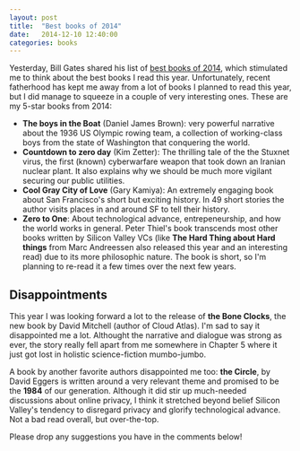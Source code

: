 ```yaml
---
layout: post
title:  "Best books of 2014"
date:   2014-12-10 12:40:00
categories: books
---
```


Yesterday, Bill Gates shared his list of [best books of 2014](http://www.gatesnotes.com/About-Bill-Gates/Best-Books-2014), which stimulated me to think about the best books I read this year. Unfortunately, recent fatherhood has kept me away from a lot of books I planned to read this year, but I did manage to squeeze in a couple of very interesting ones. These are my 5-star books from 2014:

- __The boys in the Boat__ (Daniel James Brown): very powerful narrative about the 1936 US Olympic rowing team, a collection of working-class boys from the state of Washington that conquering the world.
- __Countdown to zero day__ (Kim Zetter): The thrilling tale of the the Stuxnet virus, the first (known) cyberwarfare weapon that took down an Iranian nuclear plant. It also explains why we should be much more vigilant securing our public utilities.
- __Cool Gray City of Love__ (Gary Kamiya): An extremely engaging book about San Francisco's short but exciting history. In 49 short stories the author visits places in and around SF to tell their history.
- __Zero to One__: About technological advance, entrepeneurship, and how the world works in general. Peter Thiel's book transcends most other books written by Silicon Valley VCs (like __The Hard Thing about Hard things__ from Marc Andreessen also released this year and an interesting read) due to its more philosophic nature. The book is short, so I'm planning to re-read it a few times over the next few years.

## Disappointments

This year I was looking forward a lot to the release of __the Bone Clocks__, the new book by David Mitchell (author of Cloud Atlas). I'm sad to say it disappointed me a lot. Althought the narrative and dialogue was strong as ever, the story really fell apart from me somewhere in Chapter 5 where it just got lost in holistic science-fiction mumbo-jumbo.

A book by another favorite authors disappointed me too: __the Circle__, by David Eggers is written around a very relevant theme and promised to be the __1984__ of our generation. Although it did stir up much-needed discussions about online privacy, I think it stretched beyond belief Silicon Valley's tendency to disregard privacy and glorify technological advance. Not a bad read overall, but over-the-top.

Please drop any suggestions you have in the comments below!
